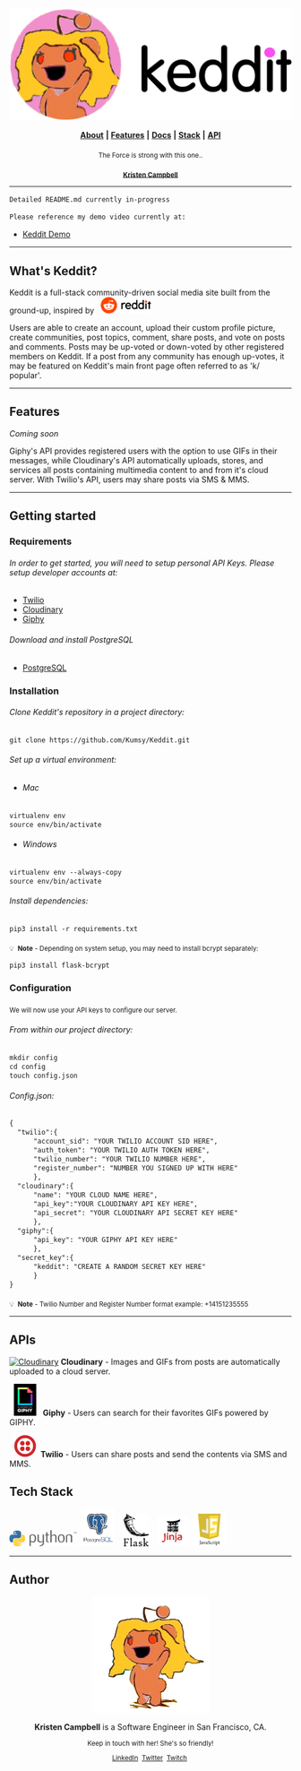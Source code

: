 <p align="center">
  <a href="https://www.github.com/Kumsy/Keddit">
  <img src="static/images/keddit_logo_image_dark.png" width="550" title="Keddit">
  </a>
</p>

<p align="center">
  <a href="#author"> <b>About</b></a> <b>|</b> 
  <a href="#features"> <b>Features</b></a> <b>|</b> 
  <a href="#getting-started"> <b>Docs</b></a> <b>|</b>
  <a href="#tech-stack"> <b>Stack</b></a> <b>|</b> 
  <a href="#apis"> <b>API</b></a> 
</p>


<p align="center">
  <sub>The Force is strong with this one..</sub>
</p>

<p align="center">
  <sub><a href="https://www.linkedin.com/in/kristencampbell"><b>Kristen Campbell</b></a></sub>
</p>

----

```html
Detailed README.md currently in-progress
```
```html
Please reference my demo video currently at: 
```

* <a href="https://drive.google.com/open?id=1aR5mOqMz8OF7ECEa648PfNAlZBOfBZjt">Keddit Demo</a>


___________________________________

## What's Keddit?

Keddit is a full-stack community-driven social media site built from the ground-up, inspired by &nbsp; <a href="https://www.reddit.com"><img src="static/images/reddit-logo.png" width="90" title="Reddit"></a>

Users are able to create an account, upload their custom profile picture, create communities, post topics, comment, share posts, and vote on posts and comments. Posts may be up-voted or down-voted by other registered members on Keddit. If a post from any community has enough up-votes, it may be featured on Keddit's main front page often referred to as 'k/ popular'.

---

## Features

<i>Coming soon</i>

Giphy's API provides registered users with the option to use GIFs in their messages, while Cloudinary's API automatically uploads, stores, and services all posts containing multimedia content to and from it's cloud server. With Twilio's API, users may share posts via SMS & MMS.

---

## Getting started

### Requirements
###### In order to get started, you will need to setup personal API Keys. Please setup developer accounts at:

* [Twilio](https://www.twilio.com)
* [Cloudinary](https://cloudinary.com)
* [Giphy](https://developers.giphy.com/)

###### Download and install PostgreSQL
* [PostgreSQL](https://www.postgresql.org/)

### Installation

###### Clone Keddit's repository in a project directory:
```
git clone https://github.com/Kumsy/Keddit.git
```

###### Set up a virtual environment:

* ###### Mac
```
virtualenv env
source env/bin/activate
```

* ###### Windows
```
virtualenv env --always-copy
source env/bin/activate
```
###### Install dependencies:
```
pip3 install -r requirements.txt
```
<sub>:bulb:&nbsp; <b>Note</b> - Depending on system setup, you may need to install bcrypt separately:</sub>
```
pip3 install flask-bcrypt
```

### Configuration
<sub>We will now use your API keys to configure our server.</sub>
###### From within our project directory:
```
mkdir config
cd config
touch config.json
```
###### Config.json:

```
{
  "twilio":{
      "account_sid": "YOUR TWILIO ACCOUNT SID HERE",
      "auth_token": "YOUR TWILIO AUTH TOKEN HERE",
      "twilio_number": "YOUR TWILIO NUMBER HERE",
      "register_number": "NUMBER YOU SIGNED UP WITH HERE"
      },
  "cloudinary":{
      "name": "YOUR CLOUD NAME HERE",
      "api_key":"YOUR CLOUDINARY API KEY HERE",
      "api_secret": "YOUR CLOUDINARY API SECRET KEY HERE"
      },
  "giphy":{
      "api_key": "YOUR GIPHY API KEY HERE"
      },
  "secret_key":{
      "keddit": "CREATE A RANDOM SECRET KEY HERE"
      }
}
```
<sub>:bulb:&nbsp; <b>Note</b> - Twilio Number and Register Number format example: +14151235555</sub>



---

## APIs

<p>
  <a href="https://cloudinary.com">
  <img src="https://res.cloudinary.com/cloudinary/image/upload/c_scale,w_200/v1/logo/for_white_bg/cloudinary_icon_for_white_bg.png"       width="60" title="Cloudinary"></a>
  <b>Cloudinary</b> - Images and GIFs from posts are automatically uploaded to a cloud server.
</p>


<p>&nbsp;
   <a href="https://developers.giphy.com/">
     <img src="static/images/giphybadge.gif" width="40" title="GIPHY"></a>&nbsp;&nbsp;
  <b>Giphy</b> - Users can search for their favorites GIFs powered by GIPHY.
</p>


<p>&nbsp;
  <a href="https://www.twilio.com/">
    <img src="static/images/twilio-vector-logo.png" width="40" title="Twilio"></a>&nbsp;
  <b>Twilio</b> - Users can share posts and send the contents via SMS and MMS.
</p>






## Tech Stack
<p>
  <img class="tech-stack-python" src="static/images/Python.png" width="120">&nbsp;
  <img class="tech-stack-psql" src="static/images/psql.png" width="60">&nbsp;&nbsp;&nbsp;
  <img class="tech-stack-flask" src="static/images/flask.png" width="45">&nbsp;&nbsp;&nbsp;
  <img class="tech-stack-jinja" src="static/images/jinja2.png" width="55">&nbsp;
  <img class="tech-stack-js" src="static/images/jslogo.png" width="60">&nbsp;
</p>
  
  ----
## Author

<p align="center">
  <a href="https://www.github.com/Kumsy/Keddit">
    <img src="static/images/kristen_snoo.PNG">
  </a>
</p>
<p align="center"><b>Kristen Campbell</b> is a Software Engineer in San Francisco, CA.</p>

<sub>
<p align="center">Keep in touch with her! She's so friendly!</p>

<p align="center">
  <a href="https://www.linkedin.com/in/kristencampbell"> LinkedIn</a>&nbsp;
  <a href="https://twitter.com/kumykums"> Twitter</a>&nbsp;
  <a href="https://www.twitch.tv/kumy"> Twitch</a>&nbsp;
</p></sub>
